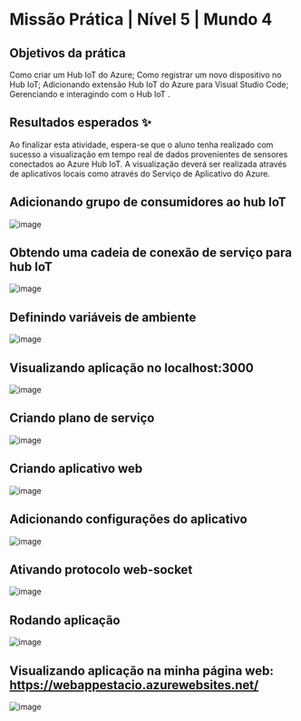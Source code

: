 # Missão Prática | Nível 5 | Mundo 4

## Objetivos da prática

Como criar um Hub IoT do Azure;
Como registrar um novo dispositivo no Hub IoT;
Adicionando extensão Hub IoT do Azure para Visual Studio Code;
Gerenciando e interagindo com o Hub IoT .

## Resultados esperados ✨

Ao finalizar esta atividade, espera-se que o aluno tenha realizado com sucesso a
visualização em tempo real de dados provenientes de sensores conectados ao Azure
Hub IoT. A visualização deverá ser realizada através de aplicativos locais como através
do Serviço de Aplicativo do Azure.


## Adicionando  grupo de consumidores ao hub IoT
![image](https://github.com/luccapolli/Mobile-Dev-FullStack/blob/main/Sem%20t%C3%ADtulo.pnghttps://github.com/RuanF7/m4n5/blob/main/Sem%20t%C3%ADtulo.png)

## Obtendo uma cadeia de conexão de serviço para hub IoT
![image](https://github.com/luccapolli/Mobile-Dev-FullStack/blob/main/Captura%20de%20tela%202024-03-12%20101220.png)

## Definindo variáveis de ambiente
![image](https://github.com/luccapolli/Mobile-Dev-FullStack/blob/main/Captura%20de%20tela%202024-03-12%20102658.png)

## Visualizando aplicação no localhost:3000
![image](https://github.com/luccapolli/Mobile-Dev-FullStack/blob/main/Captura%20de%20tela%202024-03-12%20102735.png)

## Criando plano de serviço
![image](https://github.com/luccapolli/Mobile-Dev-FullStack/blob/main/Captura%20de%20tela%202024-03-12%20103824.png)

## Criando aplicativo web
![image](https://github.com/luccapolli/Mobile-Dev-FullStack/blob/main/Captura%20de%20tela%202024-03-12%20105431.png)

## Adicionando configurações do aplicativo
![image](https://github.com/luccapolli/Mobile-Dev-FullStack/blob/main/Captura%20de%20tela%202024-03-12%20105952.png)

## Ativando protocolo web-socket
![image](https://github.com/luccapolli/Mobile-Dev-FullStack/blob/main/Captura%20de%20tela%202024-03-12%20110218.png)

## Rodando aplicação
![image](https://github.com/luccapolli/Mobile-Dev-FullStack/blob/main/Captura%20de%20tela%202024-03-12%20110451.png)

## Visualizando aplicação na minha página web: https://webappestacio.azurewebsites.net/
![image](https://github.com/luccapolli/Mobile-Dev-FullStack/blob/main/Captura%20de%20tela%202024-03-12%20110508.png)
